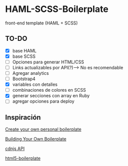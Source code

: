 # HAML-SCSS-Boilerplate
 front-end template (HAML + SCSS)


## TO-DO
- [x] base HAML
- [x] base SCSS
- [ ] Opciones para generar HTML/CSS
- [ ] Links actualizables por API(?)--> No es recomendable
- [ ] Agregar analytics
- [ ] Bootstrap4
- [x] variables con detalles
- [ ] combinaciones de colores en SCSS
- [x] generar secciones con array en Ruby
- [ ] agregar opciones para deploy

## Inspiración
[Create your own personal boilerplate](http://zerosixthree.se/create-your-own-personal-boilerplate/)

[Building Your Own Boilerplate](https://themeteorchef.com/blog/building-your-own-boilerplate)

[cdnjs API](https://cdnjs.com/api)

[html5-boilerplate](https://github.com/h5bp/html5-boilerplate/tree/master/src)
